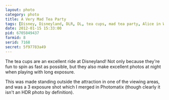 ```yaml
---
layout: photo
category: photo
title: A Very Mad Tea Party
tags: [Disney, Disneyland, DLR, DL, tea cups, mad tea party, Alice in Wonderland motion, Fantasyland Canon 7D, long exposure, night, Disneyland Resort, cycomachead, Michael Ball, motion blur, lights, blur, usa, california, anaheim, Canon, 7D]
date: 2012-01-15 15:33:00
pid: 6705849437
farmid: 8
serid: 7168
secret: 5f97783a49
---
```


The tea cups are an excellent ride at Disneyland! Not only because they're fun to spin as fast as possible, but they also make excellent photos at night when playing with long exposure.

This was made standing outside the attraction in one of the viewing areas, and was a 3 exposure shot which I merged in Photomatix (though clearly it isn't an HDR photo by definition).
